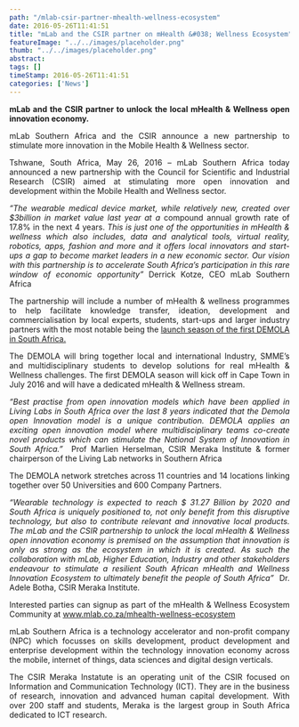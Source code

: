 ```yaml
---
path: "/mlab-csir-partner-mhealth-wellness-ecosystem" 
date: 2016-05-26T11:41:51 
title: "mLab and the CSIR partner on mHealth &#038; Wellness Ecosystem" 
featureImage: "../../images/placeholder.png" 
thumb: "../../images/placeholder.png" 
abstract:  
tags: [] 
timeStamp: 2016-05-26T11:41:51 
categories: ['News'] 
---
```


<p style="text-align: justify;"><strong>mLab and the CSIR partner to unlock the local mHealth &amp; Wellness open innovation economy.</strong></p>
<p style="text-align: justify;">mLab Southern Africa and the CSIR announce a new partnership to stimulate more innovation in the Mobile Health &amp; Wellness sector.</p>
<p style="text-align: justify;">Tshwane, South Africa, May 26, 2016 – mLab Southern Africa today announced a new partnership with the Council for Scientific and Industrial Research (CSIR) aimed at stimulating more open innovation and development within the Mobile Health and Wellness sector.</p>
<p style="text-align: justify;"><em>“The wearable medical device market, while relatively new, created over $3billion in market value last year at a </em>compound annual growth rate of 17.8% in the next 4 years. <em>This is just one of the opportunities in mHealth &amp; wellness which also includes, data and analytical tools, virtual reality, robotics, apps, fashion and more and it offers local innovators and start-ups a gap to become market leaders in a new economic sector. Our vision with this partnership is to accelerate South Africa’s participation in this rare window of economic opportunity” </em>Derrick Kotze, CEO mLab Southern Africa</p>
<p style="text-align: justify;">The partnership will include a number of mHealth &amp; wellness programmes to help facilitate knowledge transfer, ideation, development and commercialisation by local experts, students, start-ups and larger industry partners with the most notable being the <a href="http://mlab/demola_sa_announced/">launch season of the first DEMOLA in South Africa.</a></p>
<p style="text-align: justify;">The DEMOLA will bring together local and international Industry, SMME’s and multidisciplinary students to develop solutions for real mHealth &amp; Wellness challenges. The first DEMOLA season will kick off in Cape Town in July 2016 and will have a dedicated mHealth &amp; Wellness stream.</p>
<p style="text-align: justify;"><em>“Best practise from open innovation models which have been applied in Living Labs in South Africa over the last 8 years indicated that the Demola open Innovation model is a unique contribution. DEMOLA applies an exciting open innovation model where multidisciplinary teams co-create novel products which can stimulate the National System of Innovation in South Africa.”  </em>Prof Marlien Herselman, CSIR Meraka Institute &amp; former chairperson of the Living Lab networks in Southern Africa</p>
<p style="text-align: justify;">The DEMOLA network stretches across 11 countries and 14 locations linking together over 50 Universities and 600 Company Partners.</p>
<p style="text-align: justify;"><em>“Wearable technology is expected to reach $ 31.27 Billion by 2020 and South Africa is uniquely positioned to, not only benefit from this disruptive technology, but also to contribute relevant and innovative local products. The mLab and the CSIR partnership to unlock the local mHealth &amp; Wellness open innovation economy is premised on the assumption that innovation is only as strong as the ecosystem in which it is created. As such the collaboration with mLab, Higher Education, Industry and other stakeholders endeavour to stimulate a resilient South African mHealth and Wellness Innovation Ecosystem to ultimately benefit the people of South Africa”  </em>Dr. Adele Botha, CSIR Meraka Institute.</p>
<p style="text-align: justify;">Interested parties can signup as part of the mHealth &amp; Wellness Ecosystem Community at <a href="http://mlab/mhealth-wellness-ecosystem">www.mlab.co.za/mhealth-wellness-ecosystem</a></p>
<p style="text-align: justify;">mLab Southern Africa is a technology accelerator and non-profit company (NPC) which focusses on skills development, product development and enterprise development within the technology innovation economy across the mobile, internet of things, data sciences and digital design verticals.</p>
<p style="text-align: justify;">The CSIR Meraka Instatute is an operating unit of the CSIR focused on Information and Communication Technology (ICT). They are in the business of research, innovation and advanced human capital development. With over 200 staff and students, Meraka is the largest group in South Africa dedicated to ICT research.</p>
